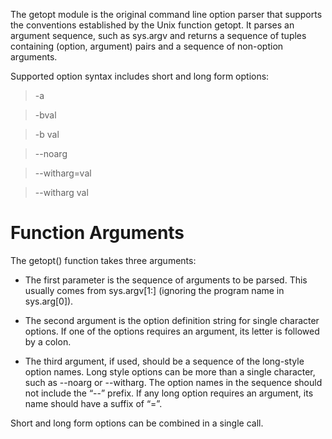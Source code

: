The getopt module is the original command line option parser that supports the conventions established by the Unix function getopt. It parses an argument sequence, such as sys.argv and returns a sequence of tuples containing (option, argument) pairs and a sequence of non-option arguments.

Supported option syntax includes short and long form options:

> -a

>-bval

>-b val

>--noarg

>--witharg=val

>--witharg val

# Function Arguments

The getopt() function takes three arguments:
+ The first parameter is the sequence of arguments to be parsed. This usually comes from sys.argv[1:] (ignoring the program name in sys.arg[0]).

+ The second argument is the option definition string for single character options. If one of the options requires an argument, its letter is followed by a colon.

+ The third argument, if used, should be a sequence of the long-style option names. Long style options can be more than a single character, such as --noarg or --witharg. The option names in the sequence should not include the “--” prefix. If any long option requires an argument, its name should have a suffix of “=”.

Short and long form options can be combined in a single call.

